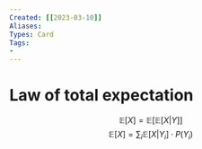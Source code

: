```yaml
---
Created: [[2023-03-10]]
Aliases: 
Types: Card
Tags: 
- 
---
```

# Law of total expectation
$$\mathbb{E}[X]=\mathbb{E}[\mathbb{E}[X|Y]]$$
$$\mathbb{E}[X]=\sum_i\mathbb{E}[X|Y_i]\cdot P(Y_i)$$

